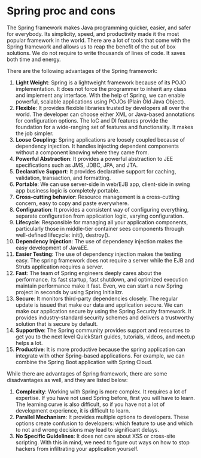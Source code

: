 # Spring proc and cons

The Spring framework makes Java programming quicker, easier, and safer for everybody. Its simplicity, speed, and
productivity made it the most popular framework in the world. There are a lot of tools that come with the Spring
framework and allows us to reap the benefit of the out of box solutions. We do not require to write thousands of lines
of code. It saves both time and energy.

There are the following advantages of the Spring framework:

1. **Light Weight**: Spring is a lightweight framework because of its POJO implementation. It does not force the
   programmer to inherit any class and implement any interface. With the help of Spring, we can enable powerful,
   scalable applications using POJOs (Plain Old Java Object).
2. **Flexible**: It provides flexible libraries trusted by developers all over the world. The developer can choose
   either XML or Java-based annotations for configuration options. The IoC and DI features provide the foundation for a
   wide-ranging set of features and functionality. It makes the job simpler.
3. **Loose Coupling**: Spring applications are loosely coupled because of dependency injection. It handles injecting
   dependent components without a component knowing where they came from.
4. **Powerful Abstraction**: It provides a powerful abstraction to JEE specifications such as JMS, JDBC, JPA, and JTA.
5. **Declarative Support**: It provides declarative support for caching, validation, transaction, and formatting.
6. **Portable**: We can use server-side in web/EJB app, client-side in swing app business logic is completely portable.
7. **Cross-cutting behavior**: Resource management is a cross-cutting concern, easy to copy and paste everywhere.
8. **Configuration**: It provides a consistent way of configuring everything, separate configuration from application
   logic, varying configuration.
9. **Lifecycle**: Responsible for managing all your application components, particularly those in middle-tier container
   sees components through well-defined lifecycle: init(), destroy().
10. **Dependency Injection**: The use of dependency injection makes the easy development of JavaEE.
11. **Easier Testing**: The use of dependency injection makes the testing easy. The spring framework does not require a
    server while the EJB and Struts application requires a server.
12. **Fast**: The team of Spring engineers deeply cares about the performance. Its fast startup, fast shutdown, and
    optimized execution maintain performance make it fast. Even, we can start a new Spring project in seconds by using
    Spring Initializr.
13. **Secure**: It monitors third-party dependencies closely. The regular update is issued that make our data and
    application secure. We can make our application secure by using the Spring Security framework. It provides
    industry-standard security schemes and delivers a trustworthy solution that is secure by default.
14. **Supportive**: The Spring community provides support and resources to get you to the next level QuickStart guides,
    tutorials, videos, and meetup helps a lot.
15. **Productive**: It is more productive because the spring application can integrate with other Spring-based
    applications. For example, we can combine the Spring Boot application with Spring Cloud.

While there are advantages of Spring framework, there are some disadvantages as well, and they are listed below:

1. **Complexity**: Working with Spring is more complex. It requires a lot of expertise. If you have not used Spring
   before, first you will have to learn. The learning curve is also difficult, so if you have not a lot of development
   experience, it is difficult to learn.
2. **Parallel Mechanism**: It provides multiple options to developers. These options create confusion to developers:
   which feature to use and which to not and wrong decisions may lead to significant delays.
3. **No Specific Guidelines**: It does not care about XSS or cross-site scripting. With this in mind, we need to figure
   out ways on how to stop hackers from infiltrating your application yourself.